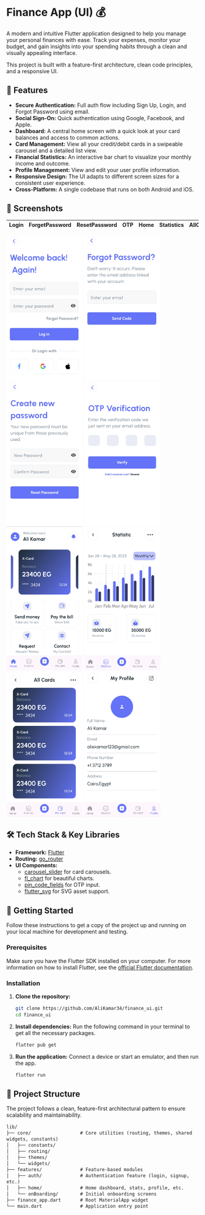 # Finance App (UI) 💰

A modern and intuitive Flutter application designed to help you manage your personal finances with ease. Track your expenses, monitor your budget, and gain insights into your spending habits through a clean and visually appealing interface.

This project is built with a feature-first architecture, clean code principles, and a responsive UI.

## 🌟 Features

- **Secure Authentication:** Full auth flow including Sign Up, Login, and Forgot Password using email.
- **Social Sign-On:** Quick authentication using Google, Facebook, and Apple.
- **Dashboard:** A central home screen with a quick look at your card balances and access to common actions.
- **Card Management:** View all your credit/debit cards in a swipeable carousel and a detailed list view.
- **Financial Statistics:** An interactive bar chart to visualize your monthly income and outcome.
- **Profile Management:** View and edit your user profile information.
- **Responsive Design:** The UI adapts to different screen sizes for a consistent user experience.
- **Cross-Platform:** A single codebase that runs on both Android and iOS.

## 📸 Screenshots


 | Login | ForgetPassword | ResetPassword| OTP | Home | Statistics | AllCards | Profile |
| :---: | :---: | :---: | :---: | :---: | :---: | :---: | :---: |

<img src="https://github.com/AliKamar34/finance_ui/blob/main/assets/screenshots/logIn.png" width="200">  <img src="https://github.com/AliKamar34/finance_ui/blob/main/assets/screenshots/forgetPassword.png" width="200">  <img src="https://github.com/AliKamar34/finance_ui/blob/main/assets/screenshots/resetPassword.png" width="200">  <img src="https://github.com/AliKamar34/finance_ui/blob/main/assets/screenshots/otp.png" width="200">  <img src="https://github.com/AliKamar34/finance_ui/blob/main/assets/screenshots/home.png" width="200">  <img src="https://github.com/AliKamar34/finance_ui/blob/main/assets/screenshots/statistics.png" width="200">  <img src="https://github.com/AliKamar34/finance_ui/blob/main/assets/screenshots/allCard.png" width="200">  <img src="https://github.com/AliKamar34/finance_ui/blob/main/assets/screenshots/Profile.png" width="200"> 

## 🛠️ Tech Stack & Key Libraries

- **Framework:** [Flutter](https://flutter.dev/)
- **Routing:** [go_router](https://pub.dev/packages/go_router)
- **UI Components:**
  - [carousel_slider](https://pub.dev/packages/carousel_slider) for card carousels.
  - [fl_chart](https://pub.dev/packages/fl_chart) for beautiful charts.
  - [pin_code_fields](https://pub.dev/packages/pin_code_fields) for OTP input.
  - [flutter_svg](https://pub.dev/packages/flutter_svg) for SVG asset support.

## 🚀 Getting Started

Follow these instructions to get a copy of the project up and running on your local machine for development and testing.

### Prerequisites

Make sure you have the Flutter SDK installed on your computer. For more information on how to install Flutter, see the [official Flutter documentation](https://flutter.dev/docs/get-started/install).

### Installation

1.  **Clone the repository:**
    ```sh
    git clone https://github.com/AliKamar34/finance_ui.git
    cd finance_ui
    ```

2.  **Install dependencies:**
    Run the following command in your terminal to get all the necessary packages.
    ```sh
    flutter pub get
    ```

3.  **Run the application:**
    Connect a device or start an emulator, and then run the app.
    ```sh
    flutter run
    ```

## 📂 Project Structure

The project follows a clean, feature-first architectural pattern to ensure scalability and maintainability.

```
lib/
├── core/                  # Core utilities (routing, themes, shared widgets, constants)
│   ├── constants/
│   ├── routing/
│   ├── themes/
│   └── widgets/
├── features/              # Feature-based modules
│   ├── auth/              # Authentication feature (login, signup, etc.)
│   ├── home/              # Home dashboard, stats, profile, etc.
│   └── onBoarding/        # Initial onboarding screens
├── finance_app.dart       # Root MaterialApp widget
└── main.dart              # Application entry point
```

